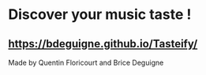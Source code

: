 # Discover your music taste !
## https://bdeguigne.github.io/Tasteify/

Made by Quentin Floricourt and Brice Deguigne
